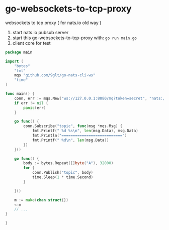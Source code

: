 # go-websockets-to-tcp-proxy
websockets to tcp proxy ( for nats.io old way )


1. start nats.io pubsub server 
2. start this go-websockets-to-tcp-proxy with:  ```go run main.go```
3. client core for test

```go
package main

import (
	"bytes"
	"fmt"
	mqs "github.com/9glt/go-nats-cli-ws"
	"time"
)

func main() {
	conn, err := mqs.New("ws://127.0.0.1:8080/mq?token=secret", "nats://127.0.0.1:4222")
	if err != nil {
		panic(err)
	}

	go func() {
		conn.Subscribe("topic", func(msg *mqs.Msg) {
			fmt.Printf(" %d %s\n", len(msg.Data), msg.Data)
			fmt.Println("===========================")
			fmt.Printf(" %d\n", len(msg.Data))
		})
	}()

	go func() {
		body := bytes.Repeat([]byte("A"), 32000)
		for {
			conn.Publish("topic", body)
			time.Sleep(1 * time.Second)
		}

	}()

	m := make(chan struct{})
	<-m
	// ...
}

}
```